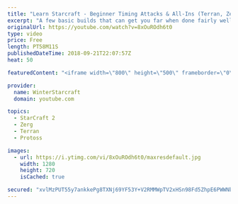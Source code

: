 ```yaml
---
title: "Learn Starcraft - Beginner Timing Attacks & All-Ins (Terran, Zerg & Protoss)"
excerpt: "A few basic builds that can get you far when done fairly well. Also important is how not to overextend and lose everything."
originalUrl: https://youtube.com/watch?v=8xOuROdh6t0
type: video
price: Free
length: PT58M11S
publishedDateTime: 2018-09-21T22:07:57Z
heat: 50

featuredContent: "<iframe width=\"800\" height=\"500\" frameborder=\"0\" src=\"https://www.youtube.com/embed/8xOuROdh6t0\" allow=\"accelerometer; autoplay; encrypted-media; gyroscope; picture-in-picture\" allowfullscreen></iframe>"

provider:
  name: WinterStarcraft
  domain: youtube.com

topics:
  - StarCraft 2
  - Zerg
  - Terran
  - Protoss

images:
  - url: https://i.ytimg.com/vi/8xOuROdh6t0/maxresdefault.jpg
    width: 1280
    height: 720
    isCached: true

secured: "xvlMzPUT55y7ankkePg8TXNj69YF53Y+V2RMMWpTV2xHSn98Fd5ZhpE6PWWNbSNicB970kZF9XKi2NlFs1HqVWrQtHu0pv2FVHoAPZwBw5+0nqXGY7Ly80IdwyAeNNrw8kWpDngSWqwxGpljGtSgjHrVCStYRIiqtmddBeH/zVUCDWbqCj5qILm5zJ66y3quZkbMj6i9nwFhojK7eNZvAiUoxtBF2JsdY5UtQZsvZXocDZsnCHysGsvUNcjPsEFialb2aAZy10DgSOHIbqwbIsgbKO4iCZGXNrHahY4jzbdgK5GMPs8KZxAFxWGGC0ABTAvd3dAE3UxY1HnIB8R6uX63qKbbO6V9tCH9CpIWdx/RJa13vOogdyMLV6AOtNdhilHZXaO/BrafnJzwyrArPAjIn9K0SCFSQ6JlgijjPcw=;aqaUV6iNCrBfLvPZHMDN6A=="
---
```


